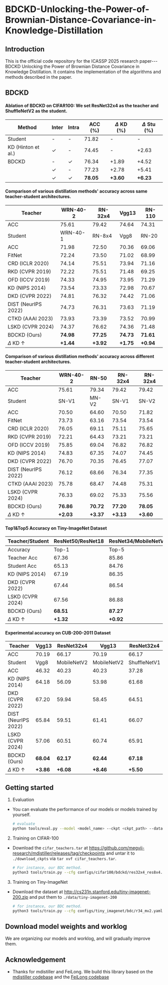 # BDCKD-Unlocking-the-Power-of-Brownian-Distance-Covariance-in-Knowledge-Distillation

## Introduction


This is the official code repository for the ICASSP 2025 research paper---BDCKD Unlocking the Power of Brownian Distance Covariance in Knowledge Distillation.
It contains the implementation of the algorithms and methods described in the paper.

## BDCKD

#### Ablation of BDCKD on CIFAR100: We set ResNet32x4 as the teacher and ShuffleNetV2 as the student.

| Method           | Inter         | Intra         | ACC (\%)  | $\Delta$ KD (\%)  | $\Delta$ Stu (\%)  |
| -------------- | ------------- | ------------- | ---------------------- | --------------------------- | ---------------------------- |
| Student        | -             | -             | 71.82                  | -                           | -                            |
| KD (Hinton et al.) | ✓         | -             | 74.45                  | -                           | +2.63                        |
| BDCKD | -       | ✓             | 76.34                  | +1.89                       | +4.52                        |
|                | ✓             | -             | 77.23                  | +2.78                       | +5.41                        |
|                | ✓             | ✓             | **78.05**              | **+3.60**                   | **+6.23**                    |

#### Comparison of various distillation methods' accuracy across same teacher-student architectures.

| Teacher         | WRN-40-2 | RN-32x4 | Vgg13 | RN-110 |
| --------------- | -------- | ------ | ---- | ----- |
| ACC                | 75.61    | 79.42  | 74.64| 74.31  |
| Student         | WRN-40-1 | RN-8x4 | Vgg8 | RN-20 |
| ACC                 | 71.98    | 72.50  | 70.36| 69.06 | 
| FitNet          | 72.24    | 73.50  | 71.02| 68.99  |
| CRD (ICLR 2020) | 74.14    | 75.51  | 73.94| 71.16  |
| RKD (CVPR 2019) | 72.22    | 75.51  | 71.48| 69.25  |
| OFD (ICCV 2019) | 74.33    | 74.95  | 73.95| 71.29  |
| KD (NIPS 2014)  | 73.54    | 73.33  | 72.98| 70.67  |
| DKD (CVPR 2022) | 74.81    | 76.32  | 74.42| 71.06  |
| DIST (NeurIPS 2022) | 74.73 | 76.31  | 73.63| 71.19  |
| CTKD (AAAI 2023) | 73.93   | 73.39  | 73.52| 70.99  |
| LSKD (CVPR 2024) | 74.37   | 76.62  | 74.36| 71.48  |
| BDCKD (Ours)    | **74.98**| **77.25** | **74.73** | **71.61** |
| $\Delta$ KD $\uparrow$ | **+1.44** | **+3.92** | **+1.75** | **+0.94** |

#### Comparison of various distillation methods' accuracy across different teacher-student architectures.
| Teacher | WRN-40-2 | RN-50 | RN-32x4 | RN-32x4 |
| --------------- | -------- | ----- | ------- | ------- |
| ACC                | 75.61    | 79.34 | 79.42   | 79.42   |
| Student         | SN-V1    | MN-V2 | SN-V1   | SN-V2   |
| ACC                | 70.50    | 64.60 | 70.50   | 71.82   |
| FitNet          | 73.73    | 63.16 | 73.54   | 73.54   |
| CRD (ICLR 2020) | 76.05    | 69.11 | 75.11   | 75.65   |
| RKD (CVPR 2019) | 72.21    | 64.43 | 73.21   | 73.21   |
| OFD (ICCV 2019) | 75.85    | 69.04 | 76.82   | 76.82   |
| KD (NIPS 2014)  | 74.83    | 67.35 | 74.07   | 74.45   |
| DKD (CVPR 2022) | 76.70    | 70.35 | 76.45   | 77.07   |
| DIST (NeurIPS 2022) | 76.12 | 68.66 | 76.34   | 77.35   |
| CTKD (AAAI 2023) | 75.78   | 68.47 | 74.48   | 75.31   |
| LSKD (CVPR 2024) | 76.33   | 69.02 | 75.33   | 75.56   |
| BDCKD (Ours)    | **76.86**| **70.72** | **77.20** | **78.05** |
| $\Delta$ KD $\uparrow$ | **+2.03** | **+3.37** | **+3.13** | **+3.60** |

#### Top1\&Top5 Accuracy on Tiny-ImageNet Dataset

| Teacher/Student | ResNet50/ResNet18 | ResNet34/MobileNetV2 |
| --------------- | ----------------- | -------------------- |
| Accuracy        | Top-1  | Top-5     | Top-1  | Top-5         |
| Teacher Acc     | 67.36  | 85.86     | 66.23  | 85.63         |
| Student Acc     | 65.13  | 84.76     | 56.32  | 80.64         |
| KD (NIPS 2014)  | 67.19  | 86.35     | 56.69  | 80.59         |
| DKD (CVPR 2022) | 67.44  | 86.54     | 61.48  | 83.39         |
| LSKD (CVPR 2024)| 67.56  | 86.88     | 59.24  | 81.79         |
| BDCKD (Ours)    | **68.51** | **87.27** | **63.21** | **84.45** |
| $\Delta$ KD $\uparrow$ | **+1.32** | **+0.92** | **+6.52** | **+1.86** |

#### Experimental accuracy on CUB-200-2011 Dataset
| Teacher | Vgg13 | ResNet32x4 | Vgg13 | ResNet32x4 |
| ------- | ----- | ---------- | ----- | ---------- |
| ACC |70.19	|66.17|	70.19	|66.17|
| Student         | Vgg8    | MobileNetV2 | MobileNetV2   | ShuffleNetV1   |
| ACC                | 46.32    | 40.23 | 40.23   | 37.28   |
| KD (NIPS 2014)  | 64.18    | 56.09 | 53.98   | 61.68   |
| DKD (CVPR 2022) | 67.20    | 59.94 | 58.45   | 64.51   |
| DIST (NeurIPS 2022) | 65.84 | 59.51 | 61.41   | 66.07   |
| LSKD (CVPR 2024) | 57.06   | 60.51 | 60.74   | 65.91   |
| BDCKD (Ours)    | **68.04**| **62.17** | **62.44** | **67.18** |
| $\Delta$ KD $\uparrow$ | **+3.86** | **+6.08** | **+8.46** | **+5.50** |



## Getting started

1. Evaluation

- You can evaluate the performance of our models or models trained by yourself.


  ```bash
  # evaluate 
  python tools/eval.py --model <model_name> --ckpt <ckpt_path> --dataset <cifar100/tiny_imagenet> 
  ```


2. Training on CIFAR-100

- Download the `cifar_teachers.tar` at <https://github.com/megvii-research/mdistiller/releases/tag/checkpoints> and untar it to `./download_ckpts` via `tar xvf cifar_teachers.tar`.

  ```bash
  # For instance, our BDC method.
  python3 tools/train.py --cfg configs/cifar100/bdckd/res32x4_res8x4.yaml
  ```

3. Training on Tiny-ImageNet

- Download the dataset at <http://cs231n.stanford.edu/tiny-imagenet-200.zip> and put them to `./data/tiny-imagenet-200`

  ```bash
  # for instance, our BDC method.
  python3 tools/train.py --cfg configs/tiny_imagenet/bdc/r34_mv2.yaml
  ```

## Download model weights and worklog
We are organizing our models and worklog, and will gradually improve them.




## Acknowledgement


- Thanks for mdistiller and FeiLong. We build this library based on the [mdistiller codebase](https://github.com/megvii-research/mdistiller) and the [FeiLong codebase](https://github.com/Fei-Long121/DeepBDC) 
